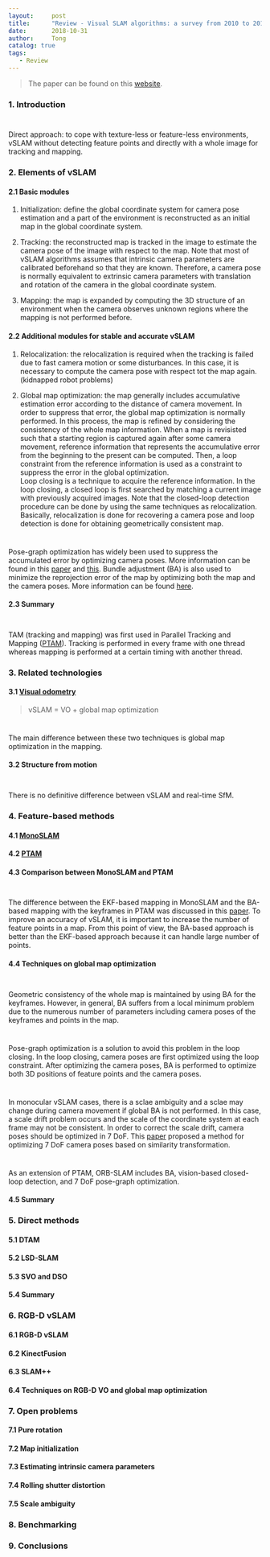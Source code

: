 ```yaml
---
layout:     post
title:      "Review - Visual SLAM algorithms: a survey from 2010 to 2016"
date:       2018-10-31
author:     Tong
catalog: true
tags:
   - Review
---
```


> The paper can be found on this [website][paper-visual-slam].

### 1. Introduction
$$\quad$$ Direct approach: to cope with texture-less or feature-less environments, vSLAM without detecting feature points and directly with 
a whole image for tracking and mapping.

### 2. Elements of vSLAM

#### 2.1 Basic modules

1. Initialization: define the global coordinate system for camera pose estimation and a part of the environment is reconstructed as an initial 
map in the global coordinate system.
 
2. Tracking: the reconstructed map is tracked in the image to estimate the camera pose of the image with respect to the map. Note that most of vSLAM 
algorithms assumes that intrinsic camera parameters are calibrated beforehand so that they are known. Therefore, a camera pose is normally 
equivalent to extrinsic camera parameters with translation and rotation of the camera in the global coordinate system.
 
3. Mapping: the map is expanded by computing the 3D structure of an environment when the camera observes unknown regions where the mapping is 
not performed before.

#### 2.2 Additional modules for stable and accurate vSLAM

1. Relocalization: the relocalization is required when the tracking is failed due to fast camera motion or some disturbances. In this case, it is 
necessary to compute the camera pose with respect tot the map again. (kidnapped robot problems)

2. Global map optimization: the map generally includes accumulative estimation error according to the distance of camera movement. In order to suppress 
that error, the global map optimization is normally performed. In this process, the map is refined by considering the consistency of the whole map 
information. When a map is revisisted such that a starting region is captured again after some camera movement, reference information that 
represents the accumulative error from the beginning to the present can be computed. Then, a loop constraint from the reference information is used 
as a constraint to suppress the error in the global optimization. <br> Loop closing is a technique to acquire the reference information. In the loop 
closing, a closed loop is first searched by matching a current image with previously acquired images. Note that the closed-loop detection procedure 
can be done by using the same techniques as relocalization. Basically, relocalization is done for recovering a camera pose and loop detection is 
done for obtaining geometrically consistent map.

$$\quad$$ Pose-graph optimization has widely been used to suppress the accumulated error by optimizing camera poses. More information can be found 
in this [paper][paper-graph-based] and [this][paper-g2o]. Bundle adjustment (BA) is also used to minimize the reprojection error of the map by 
optimizing both the map and the camera poses. More information can be found [here][paper-ba].

#### 2.3 Summary

$$\quad$$ TAM (tracking and mapping) was first used in Parallel Tracking and Mapping ([PTAM][paper-ptam]). Tracking is performed in every frame with 
one thread whereas mapping is performed at a certain timing with another thread.

### 3. Related technologies

#### 3.1 [Visual odometry][website-vo]

> vSLAM = VO + global map optimization 

$$\quad$$ The main difference between these two techniques is global map optimization in the mapping.

#### 3.2 Structure from motion

$$\quad$$ There is no definitive difference between vSLAM and real-time SfM.

### 4. Feature-based methods

#### 4.1 [MonoSLAM][paper-monoslam]

#### 4.2 [PTAM][paper-ptam]

#### 4.3 Comparison between MonoSLAM and PTAM

$$\quad$$ The difference between the EKF-based mapping in MonoSLAM and the BA-based mapping with the keyframes in PTAM was discussed in this 
[paper][paper-why-filter]. To improve an accuracy of vSLAM, it is important to increase the number of feature points in a map. From this point of 
view, the BA-based approach is better than the EKF-based approach because it can handle large number of points. 

#### 4.4 Techniques on global map optimization

$$\quad$$ Geometric consistency of the whole map is maintained by using BA for the keyframes. However, in general, BA suffers from a local minimum 
problem due to the numerous number of parameters including camera poses of the keyframes and points in the map.

$$\quad$$ Pose-graph optimization is a solution to avoid this problem in the loop closing. In the loop closing, camera poses are first optimized 
using the loop constraint. After optimizing the camera poses, BA is performed to optimize both 3D positions of feature points and the 
camera poses.

$$\quad$$ In monocular vSLAM cases, there is a sclae ambiguity and a sclae may change during camera movement if global BA is not performed. In this 
case, a scale drift problem occurs and the scale of the coordinate system at each frame may not be consistent. In order to correct the scale drift, 
camera poses should be optimized in 7 DoF. This [paper][paper-7-DoF] proposed a method for optimizing 7 DoF camera poses based on similarity 
transformation. 

$$\quad$$ As an extension of PTAM, ORB-SLAM includes BA, vision-based closed-loop detection, and 7 DoF pose-graph optimization.

#### 4.5 Summary


### 5. Direct methods

#### 5.1 DTAM

#### 5.2 LSD-SLAM

#### 5.3 SVO and DSO

#### 5.4 Summary

### 6. RGB-D vSLAM

#### 6.1 RGB-D vSLAM

#### 6.2 KinectFusion

#### 6.3 SLAM++

#### 6.4 Techniques on RGB-D VO and global map optimization

### 7. Open problems

#### 7.1 Pure rotation

#### 7.2 Map initialization

#### 7.3 Estimating intrinsic camera parameters

#### 7.4 Rolling shutter distortion

#### 7.5 Scale ambiguity

### 8. Benchmarking

### 9. Conclusions


[paper-visual-slam]: https://ipsjcva.springeropen.com/track/pdf/10.1186/s41074-017-0027-2
[paper-ptam]: https://www.robots.ox.ac.uk/~vgg/rg/papers/klein_murray__2007__ptam.pdf
[paper-monoslam]: https://www.doc.ic.ac.uk/~ajd/Publications/davison_etal_pami2007.pdf
[paper-graph-based]: http://www2.informatik.uni-freiburg.de/~stachnis/pdf/grisetti10titsmag.pdf
[paper-g2o]: https://europa.informatik.uni-freiburg.de/files/kuemmerle11icra.pdf
[paper-ba]: http://lingtong.de/2018/11/01/Bundle-Adjustment/
[website-vo]: http://lingtong.de/2018/10/29/Review-VO-Part-I-And-II/
[paper-why-filter]: https://www.doc.ic.ac.uk/~ajd/Publications/strasdat_etal_ivc2012.pdf
[paper-7-DoF]: http://roboticsproceedings.org/rss06/p10.pdf